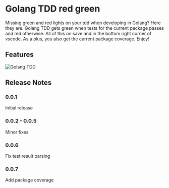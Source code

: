 # Golang TDD red green

Missing green and red lights on your tdd when developing in Golang? Here they are. Golang TDD gets green when tests for the current package passes and red otherwise. All of this on save and in the bottom right corner of vscode. As a plus, you also get the current package coverage. Enjoy!

## Features

![Golang TDD](https://raw.githubusercontent.com/joaodias/vscode-golang-tdd/master/images/golangtdd.gif)

## Release Notes

### 0.0.1

Initial release

### 0.0.2 - 0.0.5

Minor fixes

### 0.0.6

Fix test result parsing

### 0.0.7

Add package coverage
